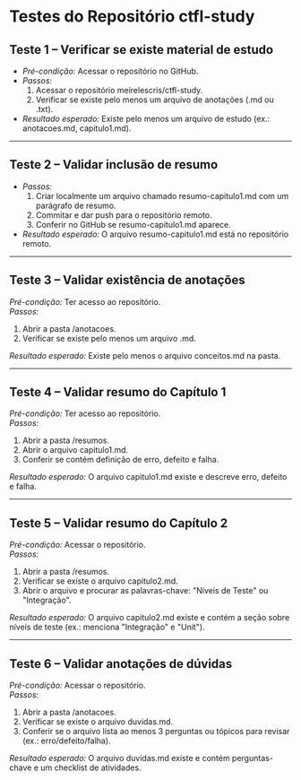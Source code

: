 # Testes do Repositório ctfl-study

## Teste 1 – Verificar se existe material de estudo
- *Pré-condição:* Acessar o repositório no GitHub.
- *Passos:*
  1. Acessar o repositório meirelescris/ctfl-study.
  2. Verificar se existe pelo menos um arquivo de anotações (.md ou .txt).
- *Resultado esperado:* Existe pelo menos um arquivo de estudo (ex.: anotacoes.md, capitulo1.md).

---

## Teste 2 – Validar inclusão de resumo
- *Passos:*
  1. Criar localmente um arquivo chamado resumo-capitulo1.md com um parágrafo de resumo.
  2. Commitar e dar push para o repositório remoto.
  3. Conferir no GitHub se resumo-capitulo1.md aparece.
- *Resultado esperado:* O arquivo resumo-capitulo1.md está no repositório remoto.
  
---

## Teste 3 – Validar existência de anotações
*Pré-condição:* Ter acesso ao repositório.  
*Passos:*
1. Abrir a pasta /anotacoes.  
2. Verificar se existe pelo menos um arquivo .md.  

*Resultado esperado:* Existe pelo menos o arquivo conceitos.md na pasta.

---

## Teste 4 – Validar resumo do Capítulo 1
*Pré-condição:* Ter acesso ao repositório.  
*Passos:*
1. Abrir a pasta /resumos.  
2. Abrir o arquivo capitulo1.md.  
3. Conferir se contém definição de erro, defeito e falha.  

*Resultado esperado:* O arquivo capitulo1.md existe e descreve erro, defeito e falha.

---

## Teste 5 – Validar resumo do Capítulo 2
*Pré-condição:* Acessar o repositório.  
*Passos:*
1. Abrir a pasta /resumos.  
2. Verificar se existe o arquivo capitulo2.md.  
3. Abrir o arquivo e procurar as palavras-chave: "Níveis de Teste" ou "Integração".

*Resultado esperado:* O arquivo capitulo2.md existe e contém a seção sobre níveis de teste (ex.: menciona "Integração" e "Unit").

---

## Teste 6 – Validar anotações de dúvidas
*Pré-condição:* Acessar o repositório.  
*Passos:*
1. Abrir a pasta /anotacoes.  
2. Verificar se existe o arquivo duvidas.md.  
3. Conferir se o arquivo lista ao menos 3 perguntas ou tópicos para revisar (ex.: erro/defeito/falha).

*Resultado esperado:* O arquivo duvidas.md existe e contém perguntas-chave e um checklist de atividades.
